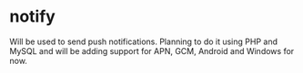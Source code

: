 notify
======

Will be used to send push notifications.
Planning to do it using PHP and MySQL and will be adding support for APN, GCM, Android and Windows for now.
